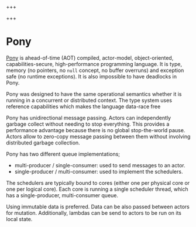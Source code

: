 
+++

+++
# Pony

[Pony](https://www.ponylang.io/) is ahead-of-time (AOT) compiled, actor-model, object-oriented, capabilities-secure, high-performance programming language. It is type, memory (no pointers, no `null` concept, no buffer overruns) and exception safe (no runtime exceptions). It is also impossible to have deadlocks in Pony.

Pony was designed to have the same operational semantics whether it is running in a concurrent or distributed context. The type system uses reference capabilities which makes the language data-race free

Pony has unidirectional message passing. Actors can independently garbage collect without needing to stop everything. This provides a performance advantage because there is no global stop-the-world pause. Actors allow to zero-copy message passing between them without involving distributed garbage collection.

Pony has two different queue implementations;

-   multi-producer / single-consumer: used to send messages to an actor.
-   single-producer / multi-consumer: used to implement the schedulers.

The schedulers are typically bound to cores (either one per physical core or one per logical core). Each core is running a single scheduler thread, which has a single-producer, multi-consumer queue.

Using immutable data is preferred. Data can be also passed between actors for mutation. Additionally, lambdas can be send to actors to be run on its local state.

